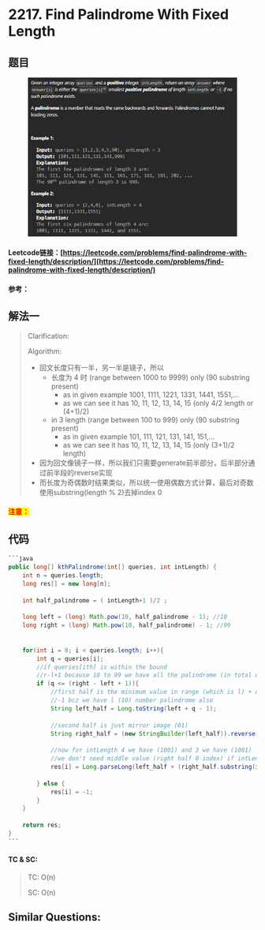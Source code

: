 # 2217. Find Palindrome With Fixed Length

## 题目

<figure><img src="../../.gitbook/assets/image (250).png" alt=""><figcaption></figcaption></figure>

#### Leetcode链接：[https://leetcode.com/problems/find-palindrome-with-fixed-length/description/](https://leetcode.com/problems/find-palindrome-with-fixed-length/description/)

#### 参考：

## 解法一

> Clarification:&#x20;
>
> Algorithm:&#x20;
>
> * 回文长度只有一半，另一半是镜子，所以
>   * 长度为 4 时 (range between 1000 to 9999) only (90 substring present)        &#x20;
>     * as in given example 1001, 1111, 1221, 1331, 1441, 1551,...        &#x20;
>     * as we can see it has 10, 11, 12, 13, 14, 15 (only 4/2 length or (4+1)/2)               &#x20;
>   * in 3 length (range between 100 to 999) only (90 substring present)        &#x20;
>     * as in given example 101, 111, 121, 131, 141, 151,...        &#x20;
>     * as we can see it has 10, 11, 12, 13, 14, 15 (only (3+1)/2 length)                &#x20;
> * 因为回文像镜子一样，所以我们只需要generate前半部分，后半部分通过前半段的reverse实现
> * 而长度为奇偶数时结果类似，所以统一使用偶数方式计算，最后对奇数使用substring(length % 2)去掉index 0

#### <mark style="color:red;">注意：</mark>

## 代码

````java
```java
public long[] kthPalindrome(int[] queries, int intLength) {
    int n = queries.length;
    long res[] = new long[n];

    int half_palindrome = ( intLength+1 )/2 ;
    
    long left = (long) Math.pow(10, half_palindrome - 1); //10
    long right = (long) Math.pow(10, half_palindrome) - 1; //99
    
    
    for(int i = 0; i < queries.length; i++){
        int q = queries[i];
        //if queries[ith] is within the bound
        //r-l+1 because 10 to 99 we have all the palindrome (in total we have 99-10 +1)
        if (q <= (right - left + 1)){
            //first half is the minimum value in range (which is l) + query number -1
            //-1 bcz we have l (10) number palindrome also
            String left_half = Long.toString(left + q - 1);
            
            //second half is just mirror image (01)
            String right_half = (new StringBuilder(left_half)).reverse().toString();
            
            //now for intLength 4 we have (1001) and 3 we have (1001)
            //we don't need middle value (right half 0 index) if intLength is odd
            res[i] = Long.parseLong(left_half + (right_half.substring(intLength % 2)));
            
        } else {
            res[i] = -1;
        }
    }
    
    return res;
}
```
````

#### TC & SC:&#x20;

> TC: O(n)
>
> SC: O(n)

## **Similar Questions:**&#x20;
